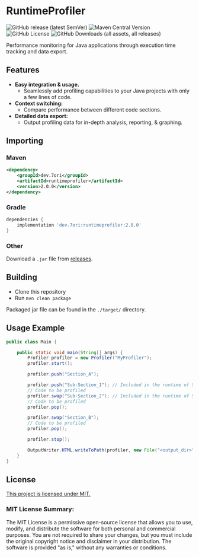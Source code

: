 # RuntimeProfiler


![GitHub release (latest SemVer)](https://img.shields.io/github/v/release/7orivorian/RuntimeProfiler?style=for-the-badge)
![Maven Central Version](https://img.shields.io/maven-central/v/dev.7ori/runtimeprofiler?style=for-the-badge)
![GitHub License](https://img.shields.io/github/license/7orivorian/Wraith?style=for-the-badge)
![GitHub Downloads (all assets, all releases)](https://img.shields.io/github/downloads/7orivorian/RuntimeProfiler/total?style=for-the-badge)

Performance monitoring for Java applications through execution time tracking and data export.

## Features

- **Easy integration & usage.**
    - Seamlessly add profiling capabilities to your Java projects with only a
      few lines of code.
- **Context switching:**
    - Compare performance between different code sections.
- **Detailed data export:**
    - Output profiling data for in-depth analysis, reporting, &
      graphing.

## Importing

### Maven

```xml
<dependency>
    <groupId>dev.7ori</groupId>
    <artifactId>runtimeprofiler</artifactId>
    <version>2.0.0</version>
</dependency>
```

### Gradle

```gradle
dependencies {
    implementation 'dev.7ori:runtimeprofiler:2.0.0'
}
```

### Other

Download a `.jar` file from
[releases](https://github.com/7orivorian/RuntimeProfiler/releases/tag/2.0.0).

## Building

* Clone this repository
* Run `mvn clean package`

Packaged jar file can be found in the `./target/` directory.

## Usage Example

```java
public class Main {

    public static void main(String[] args) {
        Profiler profiler = new Profiler("MyProfiler");
        profiler.start();

        profiler.push("Section_A");

        profiler.push("Sub-Section_1"); // Included in the runtime of Section_A
        // Code to be profiled
        profiler.swap("Sub-Section_2"); // Included in the runtime of Section_A
        // Code to be profiled
        profiler.pop();

        profiler.swap("Section_B");
        // Code to be profiled
        profiler.pop();

        profiler.stop();

        OutputWriter.HTML.writeToPath(profiler, new File("<output_dir>").toPath());
    }
}
```

## License

[This project is licensed under MIT.](./LICENSE)

### MIT License Summary:

The MIT License is a permissive open-source license that allows you to use,
modify, and distribute the software for both personal and commercial purposes.
You are not required to share your changes, but you must include the original
copyright notice and disclaimer in your distribution. The software is provided
"as is," without any warranties or conditions.
